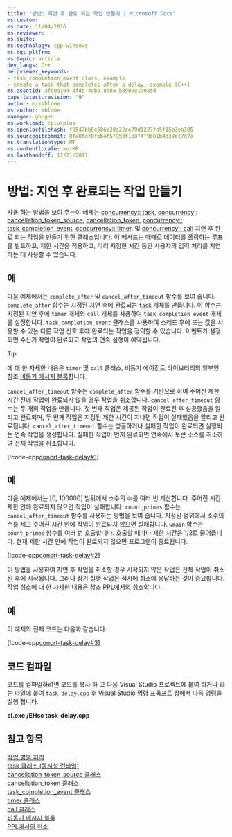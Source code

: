 ```yaml
---
title: "방법: 지연 후 완료 되는 작업 만들기 | Microsoft Docs"
ms.custom: 
ms.date: 11/04/2016
ms.reviewer: 
ms.suite: 
ms.technology: cpp-windows
ms.tgt_pltfrm: 
ms.topic: article
dev_langs: C++
helpviewer_keywords:
- task_completion_event class, example
- create a task that completes after a delay, example [C++]
ms.assetid: 3fc0a194-3fdb-4eba-8b8a-b890981a985d
caps.latest.revision: "9"
author: mikeblome
ms.author: mblome
manager: ghogen
ms.workload: cplusplus
ms.openlocfilehash: f9547bb5e586c20a22ce79d1227fa5f15b3ea305
ms.sourcegitcommit: 8fa8fdf0fbb4f57950f1e8f4f9b81b4d39ec7d7a
ms.translationtype: MT
ms.contentlocale: ko-KR
ms.lasthandoff: 12/21/2017
---
```

# <a name="how-to-create-a-task-that-completes-after-a-delay"></a>방법: 지연 후 완료되는 작업 만들기
사용 하는 방법을 보여 주는이 예제는 [concurrency:: task](../../parallel/concrt/reference/task-class.md), [concurrency:: cancellation_token_source](../../parallel/concrt/reference/cancellation-token-source-class.md), [cancellation_token](../../parallel/concrt/reference/cancellation-token-class.md), [ concurrency:: task_completion_event](../../parallel/concrt/reference/task-completion-event-class.md), [concurrency:: timer](../../parallel/concrt/reference/timer-class.md), 및 [concurrency:: call](../../parallel/concrt/reference/call-class.md) 지연 후 완료 되는 작업을 만들기 위한 클래스입니다. 이 메서드는 때때로 데이터를 폴링하는 루프를 빌드하고, 제한 시간을 적용하고, 미리 지정한 시간 동안 사용자의 입력 처리를 지연하는 데 사용할 수 있습니다.  
  
## <a name="example"></a>예  
 다음 예제에서는 `complete_after` 및 `cancel_after_timeout` 함수를 보여 줍니다. `complete_after` 함수는 지정된 지연 후에 완료되는 `task` 개체를 만듭니다. 이 함수는 지정된 지연 후에 `timer` 개체와 `call` 개체를 사용하여 `task_completion_event` 개체를 설정합니다. `task_completion_event` 클래스를 사용하여 스레드 후에 또는 값을 사용할 수 있는 다른 작업 신호 후에 완료되는 작업을 정의할 수 있습니다. 이벤트가 설정되면 수신기 작업이 완료되고 작업의 연속 실행이 예약됩니다.  
  
> [!TIP]
>  에 대 한 자세한 내용은 `timer` 및 `call` 클래스, 비동기 에이전트 라이브러리의 일부인 참조 [비동기 메시지 블록](../../parallel/concrt/asynchronous-message-blocks.md)합니다.  
  
 `cancel_after_timeout` 함수는 `complete_after` 함수를 기반으로 하여 주어진 제한 시간 전에 작업이 완료되지 않을 경우 작업을 취소합니다. `cancel_after_timeout` 함수는 두 개의 작업을 만듭니다. 첫 번째 작업은 제공된 작업이 완료된 후 성공했음을 알리고 완료되며, 두 번째 작업은 지정된 제한 시간이 지나면 작업이 실패했음을 알리고 완료됩니다. `cancel_after_timeout` 함수는 성공하거나 실패한 작업이 완료되면 실행되는 연속 작업을 생성합니다. 실패한 작업이 먼저 완료되면 연속에서 토큰 소스를 취소하여 전체 작업을 취소합니다.  
  
 [!code-cpp[concrt-task-delay#1](../../parallel/concrt/codesnippet/cpp/how-to-create-a-task-that-completes-after-a-delay_1.cpp)]  
  
## <a name="example"></a>예  
 다음 예제에서는 [0, 100000] 범위에서 소수의 수를 여러 번 계산합니다. 주어진 시간 제한 안에 완료되지 않으면 작업이 실패합니다. `count_primes` 함수는 `cancel_after_timeout` 함수를 사용하는 방법을 보여 줍니다. 지정된 범위에서 소수의 수를 세고 주어진 시간 안에 작업이 완료되지 않으면 실패합니다. `wmain` 함수는 `count_primes` 함수를 여러 번 호출합니다. 호출할 때마다 제한 시간은 1/2로 줄어듭니다. 현재 제한 시간 안에 작업이 완료되지 않으면 프로그램이 종료됩니다.  
  
 [!code-cpp[concrt-task-delay#2](../../parallel/concrt/codesnippet/cpp/how-to-create-a-task-that-completes-after-a-delay_2.cpp)]  
  
 이 방법을 사용하여 지연 후 작업을 취소할 경우 시작되지 않은 작업은 전체 작업이 취소된 후에 시작됩니다. 그러나 장기 실행 작업은 적시에 취소에 응답하는 것이 중요합니다. 작업 취소에 대 한 자세한 내용은 참조 [PPL에서의 취소](cancellation-in-the-ppl.md)합니다.  
  
## <a name="example"></a>예  
 이 예제의 전체 코드는 다음과 같습니다.  
  
 [!code-cpp[concrt-task-delay#3](../../parallel/concrt/codesnippet/cpp/how-to-create-a-task-that-completes-after-a-delay_3.cpp)]  
  
## <a name="compiling-the-code"></a>코드 컴파일  
 코드를 컴파일하려면 코드를 복사 하 고 다음 Visual Studio 프로젝트에 붙여 하거나 라는 파일에 붙여 `task-delay.cpp` 후 Visual Studio 명령 프롬프트 창에서 다음 명령을 실행 합니다.  
  
 **cl.exe /EHsc task-delay.cpp**  
  
## <a name="see-also"></a>참고 항목  
 [작업 병렬 처리](../../parallel/concrt/task-parallelism-concurrency-runtime.md)   
 [task 클래스 (동시성 런타임)](../../parallel/concrt/reference/task-class.md)   
 [cancellation_token_source 클래스](../../parallel/concrt/reference/cancellation-token-source-class.md)   
 [cancellation_token 클래스](../../parallel/concrt/reference/cancellation-token-class.md)   
 [task_completion_event 클래스](../../parallel/concrt/reference/task-completion-event-class.md)   
 [timer 클래스](../../parallel/concrt/reference/timer-class.md)   
 [call 클래스](../../parallel/concrt/reference/call-class.md)   
 [비동기 메시지 블록](../../parallel/concrt/asynchronous-message-blocks.md)   
 [PPL에서의 취소](cancellation-in-the-ppl.md)

